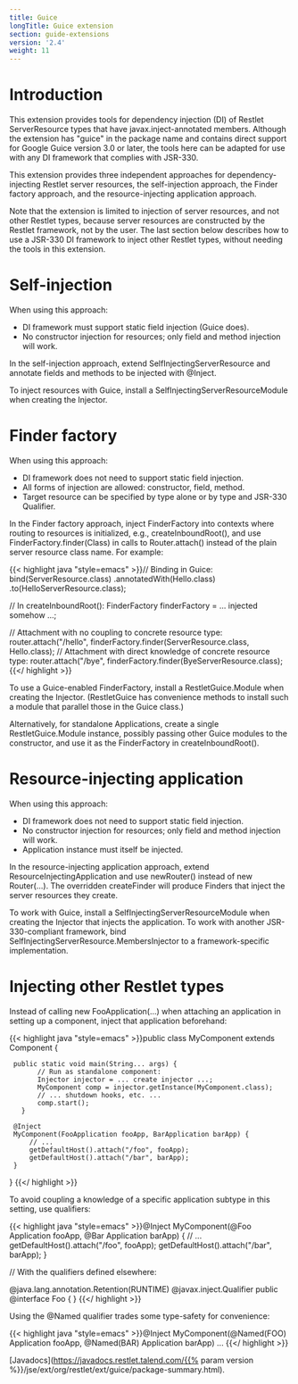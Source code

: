 ```yaml
---
title: Guice
longTitle: Guice extension
section: guide-extensions
version: '2.4'
weight: 11
---
```

# Introduction

This extension provides tools for dependency injection (DI) of Restlet ServerResource types that have
javax.inject-annotated members.
Although the extension has "guice" in the package name and contains direct support for Google Guice
version 3.0 or later, the tools here can be adapted for use with any DI framework that complies with JSR-330.

This extension provides three independent approaches for dependency-injecting Restlet server resources, the self-injection approach, the Finder factory approach, and the resource-injecting application approach.

Note that the extension is limited to injection of server resources, and not other Restlet types, because server resources are constructed by the Restlet framework, not by the user. The last section below describes how to use a JSR-330 DI framework to inject other Restlet types, without needing the tools in this extension.

# Self-injection

When using this approach:

- DI framework must support static field injection (Guice does).
- No constructor injection for resources; only field and method injection will work.

In the self-injection approach, extend SelfInjectingServerResource and annotate
fields and methods to be injected with @Inject.

To inject resources with Guice, install a SelfInjectingServerResourceModule when creating the Injector.

# Finder factory

When using this approach:

- DI framework does not need to support static field injection.
- All forms of injection are allowed: constructor, field, method.
- Target resource can be specified by type alone or by type and JSR-330 Qualifier.

In the Finder factory approach, inject FinderFactory into contexts where routing to resources is initialized, e.g., createInboundRoot(), and use FinderFactory.finder(Class) in calls to Router.attach() instead of the plain server resource class name. For example:

{{< highlight java "style=emacs" >}}// Binding in Guice:
bind(ServerResource.class)
     .annotatedWith(Hello.class)
     .to(HelloServerResource.class);

// In createInboundRoot():
FinderFactory finderFactory = ... injected somehow ...;

// Attachment with no coupling to concrete resource type:
router.attach("/hello", finderFactory.finder(ServerResource.class, Hello.class);
// Attachment with direct knowledge of concrete resource type:
router.attach("/bye", finderFactory.finder(ByeServerResource.class);
{{</ highlight >}}

To use a Guice-enabled FinderFactory, install a RestletGuice.Module when creating the Injector. (RestletGuice has convenience methods to install such a module that parallel those in the Guice class.)

Alternatively, for standalone Applications, create a single RestletGuice.Module instance, possibly passing other Guice modules to the constructor, and use it as the FinderFactory in createInboundRoot().

# Resource-injecting application

When using this approach:

- DI framework does not need to support static field injection.
- No constructor injection for resources; only field and method injection will work.
- Application instance must itself be injected.

In the resource-injecting application approach, extend ResourceInjectingApplication and use newRouter() instead of new Router(...). The overridden createFinder will produce Finders that inject the server resources they create.

To work with Guice, install a SelfInjectingServerResourceModule when creating the Injector that injects the application. To work with another JSR-330-compliant framework, bind SelfInjectingServerResource.MembersInjector to a framework-specific implementation.

# Injecting other Restlet types

Instead of calling new FooApplication(...) when attaching an application in setting up a component, inject that application beforehand:

{{< highlight java "style=emacs" >}}public class MyComponent extends Component {

     public static void main(String... args) {
           // Run as standalone component:
           Injector injector = ... create injector ...;
           MyComponent comp = injector.getInstance(MyComponent.class);
           // ... shutdown hooks, etc. ...
           comp.start();
       }

     @Inject
     MyComponent(FooApplication fooApp, BarApplication barApp) {
         // ...
         getDefaultHost().attach("/foo", fooApp);
         getDefaultHost().attach("/bar", barApp);
     }
 }
{{</ highlight >}}

To avoid coupling a knowledge of a specific application subtype in this setting, use qualifiers:

{{< highlight java "style=emacs" >}}@Inject
 MyComponent(@Foo Application fooApp, @Bar Application barApp) {
     // ...
     getDefaultHost().attach("/foo", fooApp);
     getDefaultHost().attach("/bar", barApp);
 }

 // With the qualifiers defined elsewhere:

 @java.lang.annotation.Retention(RUNTIME)
 @javax.inject.Qualifier
 public @interface Foo {
 }
{{</ highlight >}}

Using the @Named qualifier trades some type-safety for convenience:

{{< highlight java "style=emacs" >}}@Inject
MyComponent(@Named(FOO) Application fooApp, @Named(BAR) Application barApp) ...
{{</ highlight >}}

[Javadocs](https://javadocs.restlet.talend.com/{{% param version %}}/jse/ext/org/restlet/ext/guice/package-summary.html).

